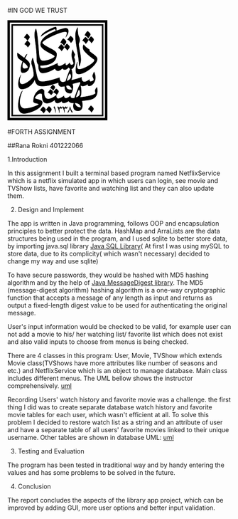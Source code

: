 #IN GOD WE TRUST

![logo](logo.png)

#FORTH ASSIGNMENT

##Rana Rokni 401222066

1.Introduction

In this assignment I built a terminal based program named NetflixService which is a netflix simulated app in which users can login, see movie and TVShow lists, have favorite and watching list and they can also update them.

2. Design and Implement

The app is written in Java programming, follows OOP and encapsulation principles to better protect the data.
HashMap and ArraLists are the data structures being used in the program, and I used sqlite to better store data, by importing java.sql library [Java SQL Library](https://docs.oracle.com/javase/8/docs/api/java/sql/package-summary.html)( At first I was using mySQL to store data, due to its complicity( which wasn't necessary) decided to change my way and use sqlite)


To have secure passwords, they would be hashed with MD5 hashing algorithm and by the help of [Java MessageDigest library](https://docs.oracle.com/javase/7/docs/api/java/security/MessageDigest.html). The MD5 (message-digest algorithm) hashing algorithm is a one-way cryptographic function that accepts a message of any length as input and returns as output a fixed-length digest value to be used for authenticating the original message.

User's input information would be checked to be valid, for example user can not add a movie to his/ her watching list/ favorite list which does not exist and also valid inputs to choose from menus is being checked.

There are 4 classes in this program: User, Movie, TVShow which extends Movie class(TVShows have more attributes like number of seasons and etc.) and NetflixService which is an object to manage database. Main class includes different menus. The UML bellow shows the instructor comprehensively.
[uml](class.png)

Recording Users' watch history and favorite movie was a challenge. the first thing I did was to create separate database watch history and favorite movie tables for each user, which wasn't efficient at all. To solve this problem I decided to restore watch list as a string and an attribute of user and have a separate table of all users' favorite movies linked to their unique username. Other tables are shown in database UML: 
[uml](database.png)

3. Testing and Evaluation

The program has been tested in traditional way and by handy entering the values and has some problems to be solved in the future. 

4. Conclusion

The report concludes the aspects of the library app project, which can be improved by adding GUI, more user options and better input validation.










